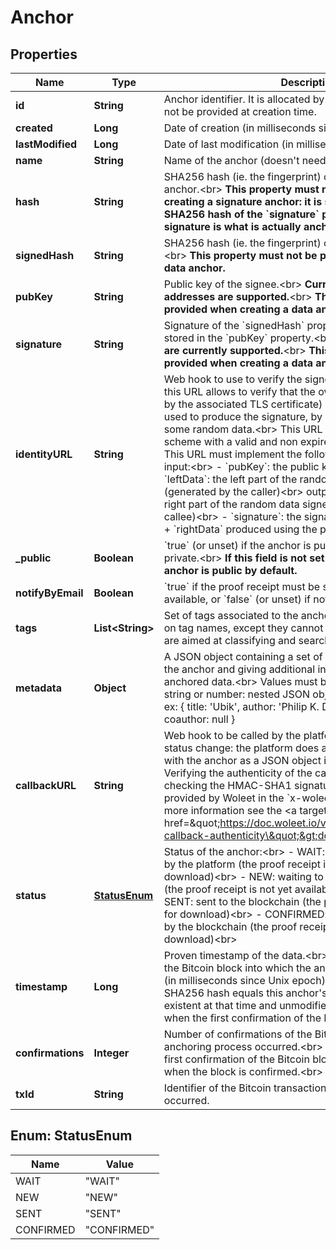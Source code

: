 
# Anchor

## Properties
Name | Type | Description | Notes
------------ | ------------- | ------------- | -------------
**id** | **String** | Anchor identifier. It is allocated by the platform, and so must not be provided at creation time.  |  [optional]
**created** | **Long** | Date of creation (in milliseconds since Unix epoch).  |  [optional]
**lastModified** | **Long** | Date of last modification (in milliseconds since Unix epoch).  |  [optional]
**name** | **String** | Name of the anchor (doesn&#39;t need to be unique).  | 
**hash** | **String** | SHA256 hash (ie. the fingerprint) of the original data to anchor.&lt;br&gt; **This property must not be provided when creating a signature anchor: it is set at creation time to the SHA256 hash of the &#x60;signature&#x60; property provided (so the signature is what is actually anchored in this case).**  | 
**signedHash** | **String** | SHA256 hash (ie. the fingerprint) of the original data to sign.&lt;br&gt; **This property must not be provided when creating a data anchor.**  |  [optional]
**pubKey** | **String** | Public key of the signee.&lt;br&gt; **Currently only Bitcoin addresses are supported.**&lt;br&gt; **This property must not be provided when creating a data anchor.**  |  [optional]
**signature** | **String** | Signature of the &#x60;signedHash&#x60; property using the public key stored in the &#x60;pubKey&#x60; property.&lt;br&gt; **Only Bitcoin signatures are currently supported.**&lt;br&gt; **This property must not be provided when creating a data anchor.**  |  [optional]
**identityURL** | **String** | Web hook to use to verify the signee&#39;s identity.&lt;br&gt; Calling this URL allows to verify that the owner of the URL (identified by the associated TLS certificate) also owns the public key used to produce the signature, by asking the URL to sign some random data.&lt;br&gt; This URL must use an HTTPS scheme with a valid and non expired TLS certificate.&lt;br&gt; This URL must implement the following GET operation:&lt;br&gt; input:&lt;br&gt; - &#x60;pubKey&#x60;: the public key to be verified&lt;br&gt; - &#x60;leftData&#x60;: the left part of the random data to be signed (generated by the caller)&lt;br&gt; output:&lt;br&gt; - &#x60;rightData&#x60;: the right part of the random data signed (generated by the callee)&lt;br&gt; - &#x60;signature&#x60;: the signature of the string &#x60;leftData&#x60; + &#x60;rightData&#x60; produced using the public key &#x60;pubKey&#x60;  |  [optional]
**_public** | **Boolean** | &#x60;true&#x60; (or unset) if the anchor is public. &#x60;false&#x60; if the anchor is private.&lt;br&gt; **If this field is not set at creation time, the anchor is public by default.**  |  [optional]
**notifyByEmail** | **Boolean** | &#x60;true&#x60; if the proof receipt must be sent by email once available, or &#x60;false&#x60; (or unset) if not.  |  [optional]
**tags** | **List&lt;String&gt;** | Set of tags associated to the anchor. There is no restriction on tag names, except they cannot contain spaces.&lt;br&gt; Tags are aimed at classifying and searching anchors.  |  [optional]
**metadata** | **Object** | A JSON object containing a set of key/values to store with the anchor and giving additional information about the anchored data.&lt;br&gt; Values must be of type null, boolean, string or number: nested JSON objects are not allowed.&lt;br&gt; ex: { title: &#39;Ubik&#39;, author: &#39;Philip K. Dick&#39;, read: true, rank: 10.0, coauthor: null }  |  [optional]
**callbackURL** | **String** | Web hook to be called by the platform whenever the anchor status change: the platform does a POST request on this URL with the anchor as a JSON object in the request body. Verifying the authenticity of the callback can be done by checking the HMAC-SHA1 signature of the request body provided by Woleet in the &#x60;x-woleet-signature&#x60; header. For more information see the &lt;a target&#x3D;\&quot;_blank\&quot; href&#x3D;\&quot;https://doc.woleet.io/v1.5.1/reference#verifying-callback-authenticity\&quot;&gt;documentation&lt;/a&gt;.  |  [optional]
**status** | [**StatusEnum**](#StatusEnum) | Status of the anchor:&lt;br&gt; - WAIT: waiting to be processed by the platform (the proof receipt is not yet available for download)&lt;br&gt; - NEW: waiting to be sent to the blockchain (the proof receipt is not yet available for download)&lt;br&gt; - SENT: sent to the blockchain (the proof receipt is available for download)&lt;br&gt; - CONFIRMED: confirmed at least 6 times by the blockchain (the proof receipt is available for download)&lt;br&gt;  |  [optional]
**timestamp** | **Long** | Proven timestamp of the data.&lt;br&gt; This is actually the time of the Bitcoin block into which the anchoring process occurred (in milliseconds since Unix epoch).&lt;br&gt; Any data whose SHA256 hash equals this anchor&#39;s hash is proven to be existent at that time and unmodified.&lt;br&gt; This field is set when the first confirmation of the Bitcoin block occurs.&lt;br&gt;  |  [optional]
**confirmations** | **Integer** | Number of confirmations of the Bitcoin block into which the anchoring process occurred.&lt;br&gt; This field is set when the first confirmation of the Bitcoin block occurs, and removed when the block is confirmed.&lt;br&gt;  |  [optional]
**txId** | **String** | Identifier of the Bitcoin transaction where the anchoring occurred.  |  [optional]


<a name="StatusEnum"></a>
## Enum: StatusEnum
Name | Value
---- | -----
WAIT | &quot;WAIT&quot;
NEW | &quot;NEW&quot;
SENT | &quot;SENT&quot;
CONFIRMED | &quot;CONFIRMED&quot;



